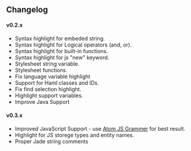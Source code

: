 ## Changelog

#### v0.2.x
- Syntax highlight for embeded string.
- Syntax highlight for Logical operators (and, or).
- Syntax highlight for built-in functions.
- Syntax highlight for js "new" keyword.
- Stylesheet string variable.
- Stylesheet functions.
- Fix language variable highlight
- Support for Haml classes and IDs.
- Fix find selection highlight.
- Highlight support variables.
- Improve Java Support

#### v0.3.x
- Improved JavaScript Support - use [Atom JS Grammer][atom-grammer-url] for best result.
- Highlight for JS storege types and entity names.
- Proper Jade string comments


[atom-grammer-url]: https://marketplace.visualstudio.com/items?itemName=ms-vscode.js-atom-grammar
